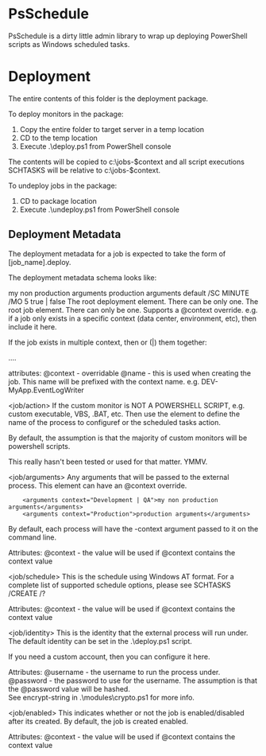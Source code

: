 PsSchedule
=================
PsSchedule is a dirty little admin library to wrap up deploying PowerShell scripts
as Windows scheduled tasks.

Deployment
===========
The entire contents of this folder is the deployment package.  

To deploy monitors in the package:

1. Copy the entire folder to target server in a temp location
2. CD to the temp location 
3. Execute .\deploy.ps1 from PowerShell console

The contents will be copied to c:\jobs-$context and all
script executions SCHTASKS will be relative to c:\jobs-$context. 


To undeploy jobs in the package:

1. CD to package location
2. Execute .\undeploy.ps1 from PowerShell console



Deployment Metadata
-------------------
The deployment metadata for a job is expected to take
the form of [job_name].deploy.

The deployment metadata schema looks like:

<deploy>
	<job name="MyApp.EventLogWriter" validContexts="Development | QA |Production">
		<arguments context="Development | QA">my non production arguments</arguments>
		<arguments context="Production">production arguments</arguments>
		<arguments>default</arguments>
		<schedule>/SC MINUTE /MO 5</schedule>
		<identity context="Development | QA" username="nonprod_user" password="m2aoRCVVLtWOs9uEN3wTqA=="/>
		<identity context="Production" username="production_user" password="omibYywROvSgRqBgFn5+KQ=="/>
    <enabled> true | false </enabled>
	</job>
</deploy>


<deploy>
The root deployment element.  There can be only one.

<job>
The root job element.  There can only be one.  Supports a @context override.  
e.g. if a job only exists in a specific context (data center, environment, etc), then include it here.

If the job exists in multiple context, then or (|) them together:

<job context="DEV|QA|PROD|China_PROD">....</job>

attributes:
	@context - overridable
	@name - this is used when creating the job.  This name will be prefixed with the 
	context name. e.g. DEV-MyApp.EventLogWriter

	
<job/action>
If the custom monitor is NOT A POWERSHELL SCRIPT, e.g. custom executable, 
VBS, .BAT, etc.  Then use the <action> element to define the name of the process
to configuref or the scheduled tasks action.

By default, the assumption is that the majority of custom monitors will be powershell
scripts.

This really hasn't been tested or used for that matter.  YMMV.


<job/arguments>
Any arguments that will be passed to the external process.  This element can 
have an @context override.

		<arguments context="Development | QA">my non production arguments</arguments>
		<arguments context="Production">production arguments</arguments>

By default, each process will have the -context argument passed to it 
on the command line.


Attributes:
	@context - the value will be used if @context contains the context value
	

<job/schedule>
This is the schedule using Windows AT format. For a complete list of supported schedule options, please see
SCHTASKS /CREATE /?

Attributes:
	@context - the value will be used if @context contains the context value

	
<job/identity>
This is the identity that the external process will run under.
The default identity can be set in the .\deploy.ps1 script.

If you need a custom account, then you can configure it here.

Attributes:
	@username - the username to run the process under.
	@password - the password to use for the username.  The
		assumption is that the @password value will be hashed.  
		See encrypt-string in .\modules\crypto.ps1 for more info.
        
<job/enabled>
This indicates whether or not the job is enabled/disabled after its created.  By default, the job is created enabled.

      
Attributes:
	@context - the value will be used if @context contains the context value


